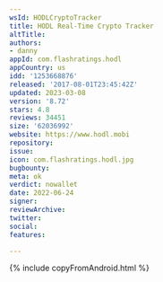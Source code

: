 ```yaml
---
wsId: HODLCryptoTracker
title: HODL Real-Time Crypto Tracker
altTitle: 
authors:
- danny
appId: com.flashratings.hodl
appCountry: us
idd: '1253668876'
released: '2017-08-01T23:45:42Z'
updated: 2023-03-08
version: '8.72'
stars: 4.8
reviews: 34451
size: '62036992'
website: https://www.hodl.mobi
repository: 
issue: 
icon: com.flashratings.hodl.jpg
bugbounty: 
meta: ok
verdict: nowallet
date: 2022-06-24
signer: 
reviewArchive: 
twitter: 
social: 
features: 

---
```


{% include copyFromAndroid.html %}
